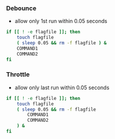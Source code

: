 ### Debounce
- allow only 1st run within 0.05 seconds

```sh
if [[ ! -e flagfile ]]; then
	touch flagfile
	( sleep 0.05 && rm -f flagfile ) &
	COMMAND1
	COMMAND2
fi
```

### Throttle
- allow only last run within 0.05 seconds
```sh
if [[ ! -e flagfile ]]; then
	touch flagfile
	( sleep 0.05 && rm -f flagfile
		COMMAND1
		COMMAND2
	) &
fi
```
